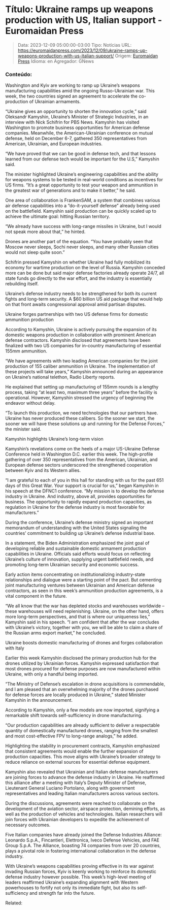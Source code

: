 # Título: Ukraine ramps up weapons production with US, Italian support - Euromaidan Press

>Data: 2023-12-09 05:00:00-03:00
>Tipo: Notícias
>URL: https://euromaidanpress.com/2023/12/09/ukraine-ramps-up-weapons-production-with-us-italian-support/
>Origem: [Euromaidan Press](https://euromaidanpress.com)
>Idioma: en
>Agregador: GNews

### Conteúdo:

Washington and Kyiv are working to ramp up Ukraine’s weapons manufacturing capabilities amid the ongoing Russo-Ukrainian war. This week, the two countries signed an agreement to accelerate the co-production of Ukrainian armaments.

“Ukraine gives an opportunity to shorten the innovation cycle,” said Oleksandr Kamyshin, Ukraine’s Minister of Strategic Industries, in an interview with Nick Schifrin for PBS News. Kamyshin has visited Washington to promote business opportunities for American defense companies. Meanwhile, the American-Ukrainian conference on mutual defense, held on December 6-7, gathered 350 representatives from American, Ukrainian, and European industries.

“We have proved that we can be good in defense tech, and that lessons learned from our defense tech would be important for the U.S,” Kamyshin said.

The minister highlighted Ukraine’s engineering capabilities and the ability for weapons systems to be tested in real-world conditions as incentives for US firms. “It’s a great opportunity to test your weapon and ammunition in the greatest war of generations and to make it better,” he said.

One area of collaboration is FrankenSAM, a system that combines various air defense capabilities into a “do-it-yourself defense” already being used on the battlefield. Kamyshin said production can be quickly scaled up to achieve the ultimate goal: hitting Russian territory.

“We already have success with long-range missiles in Ukraine, but I would not speak more about that,” he hinted.

Drones are another part of the equation. “You have probably seen that Moscow never sleeps, Sochi never sleeps, and many other Russian cities would not sleep quite soon.”

Schifrin pressed Kamyshin on whether Ukraine had fully mobilized its economy for wartime production on the level of Russia. Kamyshin conceded more can be done but said major defense factories already operate 24/7, all state funds go directly to the war effort, and the industry is essentially rebuilding itself.

Ukraine’s defense industry needs to be strengthened for both its current fights and long-term security. A $60 billion US aid package that would help on that front awaits congressional approval amid partisan disputes.

Ukraine forges partnerships with two US defense firms for domestic ammunition production

According to Kamyshin, Ukraine is actively pursuing the expansion of its domestic weapons production in collaboration with prominent American defense contractors. Kamyshin disclosed that agreements have been finalized with two US companies for in-country manufacturing of essential 155mm ammunition.

“We have agreements with two leading American companies for the joint production of 155 caliber ammunition in Ukraine. The implementation of these projects will take years,” Kamyshin announced during an appearance on Ukraine’s national telethon, Radio Liberty reports.

He explained that setting up manufacturing of 155mm rounds is a lengthy process, taking “at least two, maximum three years” before the facility is operational. However, Kamyshin stressed the urgency of beginning the endeavor without delay.

“To launch this production, we need technologies that our partners have. Ukraine has never produced these calibers. So the sooner we start, the sooner we will have these solutions up and running for the Defense Forces,” the minister said.

Kamyshin highlights Ukraine’s long-term vision

Kamyshin’s revelations come on the heels of a major US-Ukraine Defense Conference held in Washington D.C. earlier this week. The high-profile gathering of over 350 representatives from the American, Ukrainian, and European defense sectors underscored the strengthened cooperation between Kyiv and its Western allies.

“I am grateful to each of you in this hall for standing with us for the past 651 days of this Great War. Your support is crucial for us,” began Kamyshin in his speech at the DFNC1 conference. “My mission is to develop the defense industry in Ukraine. And industry, above all, provides opportunities for business. The opportunity to rapidly expand production capacities, as regulation in Ukraine for the defense industry is most favorable for manufacturers.”

During the conference, Ukraine’s defense ministry signed an important memorandum of understanding with the United States signaling the countries’ commitment to building up Ukraine’s defense industrial base.

In a statement, the Biden Administration emphasized the joint goal of developing reliable and sustainable domestic armament production capabilities in Ukraine. Officials said efforts would focus on reflecting Ukraine’s culture of innovation, supplying urgent battlefield needs, and promoting long-term Ukrainian security and economic success.

Early action items concentrating on institutionalizing industry-state relationships and dialogue were a starting point of the pact. But cementing joint manufacturing ventures between Ukrainian and American defense contractors, as seen in this week’s ammunition production agreements, is a vital component in the future.

“We all know that the war has depleted stocks and warehouses worldwide – these warehouses will need replenishing. Ukraine, on the other hand, offers more long-term perspectives, and that is where our uniqueness lies,” Kamyshin said in his speech. “I am confident that after the war concludes with Ukraine’s victory, together with you, we will be able to claim a share of the Russian arms export market,” he concluded.

Ukraine boosts domestic manufacturing of drones and forges collaboration with Italy

Earlier this week Kamyshin disclosed the primary production hub for the drones utilized by Ukrainian forces. Kamyshin expressed satisfaction that most drones procured for defense purposes are now manufactured within Ukraine, with only a handful being imported.

“The Ministry of Defense’s escalation in drone acquisitions is commendable, and I am pleased that an overwhelming majority of the drones purchased for defense forces are locally produced in Ukraine,” stated Minister Kamyshin in the announcement.

According to Kamyshin, only a few models are now imported, signifying a remarkable shift towards self-sufficiency in drone manufacturing.

“Our production capabilities are already sufficient to deliver a respectable quantity of domestically manufactured drones, ranging from the smallest and most cost-effective FPV to long-range analogs,” he added.

Highlighting the stability in procurement contracts, Kamyshin emphasized that consistent agreements would enable the further expansion of production capacities. This move aligns with Ukraine’s broader strategy to reduce reliance on external sources for essential defense equipment.

Kamyshin also revealed that Ukrainian and Italian defense manufacturers are joining forces to advance the defense industry in Ukraine. He reaffirmed this alliance after a meeting with Italy’s Deputy Minister of Defense, Lieutenant General Luciano Portolano, along with government representatives and leading Italian manufacturers across various sectors.

During the discussions, agreements were reached to collaborate on the development of the aviation sector, airspace protection, demining efforts, as well as the production of vehicles and technologies. Italian researchers will join forces with Ukrainian developers to expedite the achievement of necessary outcomes.

Five Italian companies have already joined the Defense Industries Alliance: Leonardo S.p.A., Fincantieri, Elettronica, Iveco Defense Vehicles, and FAE Group S.p.A. The Alliance, boasting 74 companies from over 20 countries, plays a pivotal role in fostering international collaboration in the defense industry.

With Ukraine’s weapons capabilities proving effective in its war against invading Russian forces, Kyiv is keenly working to reinforce its domestic defense industry however possible. This week’s high-level meeting of leaders reaffirmed Ukraine’s expanding alignment with Western powerhouses to fortify not only its immediate fight, but also its self-sufficiency and strength far into the future.

Related:
